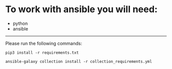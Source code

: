 To work with ansible you will need:
=====
- python
- ansible
_____

Please run the following commands:

`pip3 install -r requirements.txt`

`ansible-galaxy collection install -r collection_requirements.yml`
